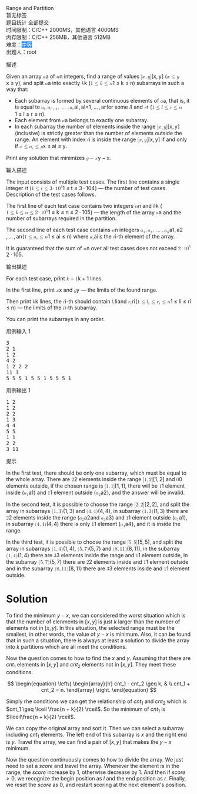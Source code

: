 <div
  data-v-126cf686=""
  padding="10"
  shadow=""
  id="js-left-ContestProblemDetails"
  class="js-left"
  style="height: auto"
>
  <div data-v-126cf686="" slot="header" class="panel-title">
    <span data-v-126cf686="">Range and Partition</span><br data-v-126cf686="" />
    <div data-v-126cf686="" class="problem-tag">
      <span data-v-126cf686="" class="el-tag el-tag--small el-tag--plain"
        >暂无标签</span
      >
    </div>
    <div data-v-126cf686="" class="problem-menu">
      <!----><span data-v-126cf686=""
        ><a data-v-126cf686="" class="el-link el-link--primary"
          ><!----><span class="el-link--inner"
            ><i
              data-v-126cf686=""
              aria-hidden="true"
              class="fa fa-pie-chart"
            ></i>
            题目统计</span
          ><!----></a
        ></span
      ><span data-v-126cf686=""
        ><a data-v-126cf686="" class="el-link el-link--primary"
          ><!----><span class="el-link--inner"
            ><i data-v-126cf686="" aria-hidden="true" class="fa fa-bars"></i>
            全部提交</span
          ><!----></a
        ></span
      >
    </div>
    <div data-v-126cf686="" class="question-intr">
      <span data-v-126cf686="">时间限制：C/C++ 2000MS，其他语言 4000MS</span
      ><br data-v-126cf686="" /><span data-v-126cf686=""
        >内存限制：C/C++ 256MB，其他语言 512MB</span
      ><br data-v-126cf686="" /><span data-v-126cf686=""
        >难度：<span
          data-v-126cf686=""
          class="el-tag el-tag--small"
          style="
            color: rgb(255, 255, 255) !important;
            background-color: rgb(45, 140, 240) !important;
          "
          >中等</span
        ></span
      ><br data-v-126cf686="" /><!----><span data-v-126cf686=""
        >出题人：<a
          data-v-126cf686=""
          class="author-name el-link el-link--info is-underline"
          ><!----><span class="el-link--inner">root</span
          ><!----></a
        ></span
      ><br data-v-126cf686="" />
    </div>
  </div>
  <div data-v-126cf686="" id="problem-content">
    <p data-v-126cf686="" class="title">描述</p>
    <div data-v-126cf686="" class="markdown-body md-content">
      <p>
        Given an array
        <span
          ><span class="katex"
            ><span class="katex-mathml"
              ><math xmlns="http://www.w3.org/1998/Math/MathML"
                ><semantics
                  ><mrow><mi>a</mi></mrow
                  ><annotation encoding="application/x-tex"
                    >a</annotation
                  ></semantics
                ></math
              ></span
            ><span class="katex-html" aria-hidden="true"
              ><span class="base"
                ><span
                  class="strut"
                  style="height: 0.43056em; vertical-align: 0em"
                ></span
                ><span class="mord mathnormal">a</span></span
              ></span
            ></span
          ></span
        >
        of
        <span
          ><span class="katex"
            ><span class="katex-mathml"
              ><math xmlns="http://www.w3.org/1998/Math/MathML"
                ><semantics
                  ><mrow><mi>n</mi></mrow
                  ><annotation encoding="application/x-tex"
                    >n</annotation
                  ></semantics
                ></math
              ></span
            ><span class="katex-html" aria-hidden="true"
              ><span class="base"
                ><span
                  class="strut"
                  style="height: 0.43056em; vertical-align: 0em"
                ></span
                ><span class="mord mathnormal">n</span></span
              ></span
            ></span
          ></span
        >
        integers, find a range of values
        <span
          ><span class="katex"
            ><span class="katex-mathml"
              ><math xmlns="http://www.w3.org/1998/Math/MathML"
                ><semantics
                  ><mrow
                    ><mo stretchy="false">[</mo><mi>x</mi
                    ><mo separator="true">,</mo><mi>y</mi
                    ><mo stretchy="false">]</mo></mrow
                  ><annotation encoding="application/x-tex"
                    >[x, y]</annotation
                  ></semantics
                ></math
              ></span
            ><span class="katex-html" aria-hidden="true"
              ><span class="base"
                ><span
                  class="strut"
                  style="height: 1em; vertical-align: -0.25em"
                ></span
                ><span class="mopen">[</span
                ><span class="mord mathnormal">x</span
                ><span class="mpunct">,</span
                ><span class="mspace" style="margin-right: 0.166667em"></span
                ><span class="mord mathnormal" style="margin-right: 0.03588em"
                  >y</span
                ><span class="mclose">]</span></span
              ></span
            ></span
          ></span
        >
        (<span
          ><span class="katex"
            ><span class="katex-mathml"
              ><math xmlns="http://www.w3.org/1998/Math/MathML"
                ><semantics
                  ><mrow><mi>x</mi><mo>≤</mo><mi>y</mi></mrow
                  ><annotation encoding="application/x-tex"
                    >x \le y</annotation
                  ></semantics
                ></math
              ></span
            ><span class="katex-html" aria-hidden="true"
              ><span class="base"
                ><span
                  class="strut"
                  style="height: 0.77194em; vertical-align: -0.13597em"
                ></span
                ><span class="mord mathnormal">x</span
                ><span class="mspace" style="margin-right: 0.277778em"></span
                ><span class="mrel">≤</span
                ><span
                  class="mspace"
                  style="margin-right: 0.277778em"
                ></span></span
              ><span class="base"
                ><span
                  class="strut"
                  style="height: 0.625em; vertical-align: -0.19444em"
                ></span
                ><span class="mord mathnormal" style="margin-right: 0.03588em"
                  >y</span
                ></span
              ></span
            ></span
          ></span
        >), and split
        <span
          ><span class="katex"
            ><span class="katex-mathml"
              ><math xmlns="http://www.w3.org/1998/Math/MathML"
                ><semantics
                  ><mrow><mi>a</mi></mrow
                  ><annotation encoding="application/x-tex"
                    >a</annotation
                  ></semantics
                ></math
              ></span
            ><span class="katex-html" aria-hidden="true"
              ><span class="base"
                ><span
                  class="strut"
                  style="height: 0.43056em; vertical-align: 0em"
                ></span
                ><span class="mord mathnormal">a</span></span
              ></span
            ></span
          ></span
        >
        into <span class="tex-font-style-bf">exactly</span>
        <span
          ><span class="katex"
            ><span class="katex-mathml"
              ><math xmlns="http://www.w3.org/1998/Math/MathML"
                ><semantics
                  ><mrow><mi>k</mi></mrow
                  ><annotation encoding="application/x-tex"
                    >k</annotation
                  ></semantics
                ></math
              ></span
            ><span class="katex-html" aria-hidden="true"
              ><span class="base"
                ><span
                  class="strut"
                  style="height: 0.69444em; vertical-align: 0em"
                ></span
                ><span class="mord mathnormal" style="margin-right: 0.03148em"
                  >k</span
                ></span
              ></span
            ></span
          ></span
        >
        (<span
          ><span class="katex"
            ><span class="katex-mathml"
              ><math xmlns="http://www.w3.org/1998/Math/MathML"
                ><semantics
                  ><mrow
                    ><mn>1</mn><mo>≤</mo><mi>k</mi><mo>≤</mo><mi>n</mi></mrow
                  ><annotation encoding="application/x-tex"
                    >1 \le k \le n</annotation
                  ></semantics
                ></math
              ></span
            ><span class="katex-html" aria-hidden="true"
              ><span class="base"
                ><span
                  class="strut"
                  style="height: 0.78041em; vertical-align: -0.13597em"
                ></span
                ><span class="mord">1</span
                ><span class="mspace" style="margin-right: 0.277778em"></span
                ><span class="mrel">≤</span
                ><span
                  class="mspace"
                  style="margin-right: 0.277778em"
                ></span></span
              ><span class="base"
                ><span
                  class="strut"
                  style="height: 0.83041em; vertical-align: -0.13597em"
                ></span
                ><span class="mord mathnormal" style="margin-right: 0.03148em"
                  >k</span
                ><span class="mspace" style="margin-right: 0.277778em"></span
                ><span class="mrel">≤</span
                ><span
                  class="mspace"
                  style="margin-right: 0.277778em"
                ></span></span
              ><span class="base"
                ><span
                  class="strut"
                  style="height: 0.43056em; vertical-align: 0em"
                ></span
                ><span class="mord mathnormal">n</span></span
              ></span
            ></span
          ></span
        >) subarrays in such a way that:
      </p>
      <ul>
        <li>
          Each subarray is formed by several continuous elements of
          <span
            ><span class="katex"
              ><span class="katex-mathml"
                ><math xmlns="http://www.w3.org/1998/Math/MathML"
                  ><semantics
                    ><mrow><mi>a</mi></mrow
                    ><annotation encoding="application/x-tex"
                      >a</annotation
                    ></semantics
                  ></math
                ></span
              ><span class="katex-html" aria-hidden="true"
                ><span class="base"
                  ><span
                    class="strut"
                    style="height: 0.43056em; vertical-align: 0em"
                  ></span
                  ><span class="mord mathnormal">a</span></span
                ></span
              ></span
            ></span
          >, that is, it is equal to
          <span
            ><span class="katex"
              ><span class="katex-mathml"
                ><math xmlns="http://www.w3.org/1998/Math/MathML"
                  ><semantics
                    ><mrow
                      ><msub><mi>a</mi><mi>l</mi></msub
                      ><mo separator="true">,</mo
                      ><msub
                        ><mi>a</mi
                        ><mrow><mi>l</mi><mo>+</mo><mn>1</mn></mrow></msub
                      ><mo separator="true">,</mo><mo>…</mo
                      ><mo separator="true">,</mo
                      ><msub><mi>a</mi><mi>r</mi></msub></mrow
                    ><annotation encoding="application/x-tex"
                      >a_l, a_{l+1}, \ldots, a_r</annotation
                    ></semantics
                  ></math
                ></span
              ><span class="katex-html" aria-hidden="true"
                ><span class="base"
                  ><span
                    class="strut"
                    style="height: 0.638891em; vertical-align: -0.208331em"
                  ></span
                  ><span class="mord"
                    ><span class="mord mathnormal">a</span
                    ><span class="msupsub"
                      ><span class="vlist-t vlist-t2"
                        ><span class="vlist-r"
                          ><span class="vlist" style="height: 0.336108em"
                            ><span
                              class=""
                              style="
                                top: -2.55em;
                                margin-left: 0em;
                                margin-right: 0.05em;
                              "
                              ><span class="pstrut" style="height: 2.7em"></span
                              ><span class="sizing reset-size6 size3 mtight"
                                ><span
                                  class="mord mathnormal mtight"
                                  style="margin-right: 0.01968em"
                                  >l</span
                                ></span
                              ></span
                            ></span
                          ><span class="vlist-s">​</span></span
                        ><span class="vlist-r"
                          ><span class="vlist" style="height: 0.15em"
                            ><span
                              class=""
                            ></span></span></span></span></span></span
                  ><span class="mpunct">,</span
                  ><span class="mspace" style="margin-right: 0.166667em"></span
                  ><span class="mord"
                    ><span class="mord mathnormal">a</span
                    ><span class="msupsub"
                      ><span class="vlist-t vlist-t2"
                        ><span class="vlist-r"
                          ><span class="vlist" style="height: 0.336108em"
                            ><span
                              class=""
                              style="
                                top: -2.55em;
                                margin-left: 0em;
                                margin-right: 0.05em;
                              "
                              ><span class="pstrut" style="height: 2.7em"></span
                              ><span class="sizing reset-size6 size3 mtight"
                                ><span class="mord mtight"
                                  ><span
                                    class="mord mathnormal mtight"
                                    style="margin-right: 0.01968em"
                                    >l</span
                                  ><span class="mbin mtight">+</span
                                  ><span class="mord mtight">1</span></span
                                ></span
                              ></span
                            ></span
                          ><span class="vlist-s">​</span></span
                        ><span class="vlist-r"
                          ><span class="vlist" style="height: 0.208331em"
                            ><span
                              class=""
                            ></span></span></span></span></span></span
                  ><span class="mpunct">,</span
                  ><span class="mspace" style="margin-right: 0.166667em"></span
                  ><span class="minner">…</span
                  ><span class="mspace" style="margin-right: 0.166667em"></span
                  ><span class="mpunct">,</span
                  ><span class="mspace" style="margin-right: 0.166667em"></span
                  ><span class="mord"
                    ><span class="mord mathnormal">a</span
                    ><span class="msupsub"
                      ><span class="vlist-t vlist-t2"
                        ><span class="vlist-r"
                          ><span class="vlist" style="height: 0.151392em"
                            ><span
                              class=""
                              style="
                                top: -2.55em;
                                margin-left: 0em;
                                margin-right: 0.05em;
                              "
                              ><span class="pstrut" style="height: 2.7em"></span
                              ><span class="sizing reset-size6 size3 mtight"
                                ><span
                                  class="mord mathnormal mtight"
                                  style="margin-right: 0.02778em"
                                  >r</span
                                ></span
                              ></span
                            ></span
                          ><span class="vlist-s">​</span></span
                        ><span class="vlist-r"
                          ><span class="vlist" style="height: 0.15em"
                            ><span
                              class=""
                            ></span></span></span></span></span></span></span></span></span
          ></span>
          for some
          <span
            ><span class="katex"
              ><span class="katex-mathml"
                ><math xmlns="http://www.w3.org/1998/Math/MathML"
                  ><semantics
                    ><mrow><mi>l</mi></mrow
                    ><annotation encoding="application/x-tex"
                      >l</annotation
                    ></semantics
                  ></math
                ></span
              ><span class="katex-html" aria-hidden="true"
                ><span class="base"
                  ><span
                    class="strut"
                    style="height: 0.69444em; vertical-align: 0em"
                  ></span
                  ><span class="mord mathnormal" style="margin-right: 0.01968em"
                    >l</span
                  ></span
                ></span
              ></span
            ></span
          >
          and
          <span
            ><span class="katex"
              ><span class="katex-mathml"
                ><math xmlns="http://www.w3.org/1998/Math/MathML"
                  ><semantics
                    ><mrow><mi>r</mi></mrow
                    ><annotation encoding="application/x-tex"
                      >r</annotation
                    ></semantics
                  ></math
                ></span
              ><span class="katex-html" aria-hidden="true"
                ><span class="base"
                  ><span
                    class="strut"
                    style="height: 0.43056em; vertical-align: 0em"
                  ></span
                  ><span class="mord mathnormal" style="margin-right: 0.02778em"
                    >r</span
                  ></span
                ></span
              ></span
            ></span
          >
          (<span
            ><span class="katex"
              ><span class="katex-mathml"
                ><math xmlns="http://www.w3.org/1998/Math/MathML"
                  ><semantics
                    ><mrow
                      ><mn>1</mn><mo>≤</mo><mi>l</mi><mo>≤</mo><mi>r</mi
                      ><mo>≤</mo><mi>n</mi></mrow
                    ><annotation encoding="application/x-tex"
                      >1 \leq l \leq r \leq n</annotation
                    ></semantics
                  ></math
                ></span
              ><span class="katex-html" aria-hidden="true"
                ><span class="base"
                  ><span
                    class="strut"
                    style="height: 0.78041em; vertical-align: -0.13597em"
                  ></span
                  ><span class="mord">1</span
                  ><span class="mspace" style="margin-right: 0.277778em"></span
                  ><span class="mrel">≤</span
                  ><span
                    class="mspace"
                    style="margin-right: 0.277778em"
                  ></span></span
                ><span class="base"
                  ><span
                    class="strut"
                    style="height: 0.83041em; vertical-align: -0.13597em"
                  ></span
                  ><span class="mord mathnormal" style="margin-right: 0.01968em"
                    >l</span
                  ><span class="mspace" style="margin-right: 0.277778em"></span
                  ><span class="mrel">≤</span
                  ><span
                    class="mspace"
                    style="margin-right: 0.277778em"
                  ></span></span
                ><span class="base"
                  ><span
                    class="strut"
                    style="height: 0.77194em; vertical-align: -0.13597em"
                  ></span
                  ><span class="mord mathnormal" style="margin-right: 0.02778em"
                    >r</span
                  ><span class="mspace" style="margin-right: 0.277778em"></span
                  ><span class="mrel">≤</span
                  ><span
                    class="mspace"
                    style="margin-right: 0.277778em"
                  ></span></span
                ><span class="base"
                  ><span
                    class="strut"
                    style="height: 0.43056em; vertical-align: 0em"
                  ></span
                  ><span class="mord mathnormal">n</span></span
                ></span
              ></span
            ></span
          >).
        </li>
        <li>
          Each element from
          <span
            ><span class="katex"
              ><span class="katex-mathml"
                ><math xmlns="http://www.w3.org/1998/Math/MathML"
                  ><semantics
                    ><mrow><mi>a</mi></mrow
                    ><annotation encoding="application/x-tex"
                      >a</annotation
                    ></semantics
                  ></math
                ></span
              ><span class="katex-html" aria-hidden="true"
                ><span class="base"
                  ><span
                    class="strut"
                    style="height: 0.43056em; vertical-align: 0em"
                  ></span
                  ><span class="mord mathnormal">a</span></span
                ></span
              ></span
            ></span
          >
          belongs to exactly one subarray.
        </li>
        <li>
          In each subarray the number of elements inside the range
          <span
            ><span class="katex"
              ><span class="katex-mathml"
                ><math xmlns="http://www.w3.org/1998/Math/MathML"
                  ><semantics
                    ><mrow
                      ><mo stretchy="false">[</mo><mi>x</mi
                      ><mo separator="true">,</mo><mi>y</mi
                      ><mo stretchy="false">]</mo></mrow
                    ><annotation encoding="application/x-tex"
                      >[x, y]</annotation
                    ></semantics
                  ></math
                ></span
              ><span class="katex-html" aria-hidden="true"
                ><span class="base"
                  ><span
                    class="strut"
                    style="height: 1em; vertical-align: -0.25em"
                  ></span
                  ><span class="mopen">[</span
                  ><span class="mord mathnormal">x</span
                  ><span class="mpunct">,</span
                  ><span class="mspace" style="margin-right: 0.166667em"></span
                  ><span class="mord mathnormal" style="margin-right: 0.03588em"
                    >y</span
                  ><span class="mclose">]</span></span
                ></span
              ></span
            ></span
          >
          (inclusive) is
          <span class="tex-font-style-bf">strictly greater</span> than the
          number of elements outside the range. An element with index
          <span
            ><span class="katex"
              ><span class="katex-mathml"
                ><math xmlns="http://www.w3.org/1998/Math/MathML"
                  ><semantics
                    ><mrow><mi>i</mi></mrow
                    ><annotation encoding="application/x-tex"
                      >i</annotation
                    ></semantics
                  ></math
                ></span
              ><span class="katex-html" aria-hidden="true"
                ><span class="base"
                  ><span
                    class="strut"
                    style="height: 0.65952em; vertical-align: 0em"
                  ></span
                  ><span class="mord mathnormal">i</span></span
                ></span
              ></span
            ></span
          >
          is inside the range
          <span
            ><span class="katex"
              ><span class="katex-mathml"
                ><math xmlns="http://www.w3.org/1998/Math/MathML"
                  ><semantics
                    ><mrow
                      ><mo stretchy="false">[</mo><mi>x</mi
                      ><mo separator="true">,</mo><mi>y</mi
                      ><mo stretchy="false">]</mo></mrow
                    ><annotation encoding="application/x-tex"
                      >[x, y]</annotation
                    ></semantics
                  ></math
                ></span
              ><span class="katex-html" aria-hidden="true"
                ><span class="base"
                  ><span
                    class="strut"
                    style="height: 1em; vertical-align: -0.25em"
                  ></span
                  ><span class="mopen">[</span
                  ><span class="mord mathnormal">x</span
                  ><span class="mpunct">,</span
                  ><span class="mspace" style="margin-right: 0.166667em"></span
                  ><span class="mord mathnormal" style="margin-right: 0.03588em"
                    >y</span
                  ><span class="mclose">]</span></span
                ></span
              ></span
            ></span
          >
          if and only if
          <span
            ><span class="katex"
              ><span class="katex-mathml"
                ><math xmlns="http://www.w3.org/1998/Math/MathML"
                  ><semantics
                    ><mrow
                      ><mi>x</mi><mo>≤</mo><msub><mi>a</mi><mi>i</mi></msub
                      ><mo>≤</mo><mi>y</mi></mrow
                    ><annotation encoding="application/x-tex"
                      >x \le a_i \le y</annotation
                    ></semantics
                  ></math
                ></span
              ><span class="katex-html" aria-hidden="true"
                ><span class="base"
                  ><span
                    class="strut"
                    style="height: 0.77194em; vertical-align: -0.13597em"
                  ></span
                  ><span class="mord mathnormal">x</span
                  ><span class="mspace" style="margin-right: 0.277778em"></span
                  ><span class="mrel">≤</span
                  ><span
                    class="mspace"
                    style="margin-right: 0.277778em"
                  ></span></span
                ><span class="base"
                  ><span
                    class="strut"
                    style="height: 0.78597em; vertical-align: -0.15em"
                  ></span
                  ><span class="mord"
                    ><span class="mord mathnormal">a</span
                    ><span class="msupsub"
                      ><span class="vlist-t vlist-t2"
                        ><span class="vlist-r"
                          ><span class="vlist" style="height: 0.311664em"
                            ><span
                              class=""
                              style="
                                top: -2.55em;
                                margin-left: 0em;
                                margin-right: 0.05em;
                              "
                              ><span class="pstrut" style="height: 2.7em"></span
                              ><span class="sizing reset-size6 size3 mtight"
                                ><span class="mord mathnormal mtight"
                                  >i</span
                                ></span
                              ></span
                            ></span
                          ><span class="vlist-s">​</span></span
                        ><span class="vlist-r"
                          ><span class="vlist" style="height: 0.15em"
                            ><span
                              class=""
                            ></span></span></span></span></span></span
                  ><span class="mspace" style="margin-right: 0.277778em"></span
                  ><span class="mrel">≤</span
                  ><span
                    class="mspace"
                    style="margin-right: 0.277778em"
                  ></span></span
                ><span class="base"
                  ><span
                    class="strut"
                    style="height: 0.625em; vertical-align: -0.19444em"
                  ></span
                  ><span class="mord mathnormal" style="margin-right: 0.03588em"
                    >y</span
                  ></span
                ></span
              ></span
            ></span
          >.
        </li>
      </ul>
      <p>
        Print any solution that minimizes
        <span
          ><span class="katex"
            ><span class="katex-mathml"
              ><math xmlns="http://www.w3.org/1998/Math/MathML"
                ><semantics
                  ><mrow><mi>y</mi><mo>−</mo><mi>x</mi></mrow
                  ><annotation encoding="application/x-tex"
                    >y - x</annotation
                  ></semantics
                ></math
              ></span
            ><span class="katex-html" aria-hidden="true"
              ><span class="base"
                ><span
                  class="strut"
                  style="height: 0.77777em; vertical-align: -0.19444em"
                ></span
                ><span class="mord mathnormal" style="margin-right: 0.03588em"
                  >y</span
                ><span class="mspace" style="margin-right: 0.222222em"></span
                ><span class="mbin">−</span
                ><span
                  class="mspace"
                  style="margin-right: 0.222222em"
                ></span></span
              ><span class="base"
                ><span
                  class="strut"
                  style="height: 0.43056em; vertical-align: 0em"
                ></span
                ><span class="mord mathnormal">x</span></span
              ></span
            ></span
          ></span
        >.
      </p>
    </div>
    <p data-v-126cf686="" class="title">输入描述</p>
    <div data-v-126cf686="" class="markdown-body md-content">
      <p>
        The input consists of multiple test cases. The first line contains a
        single integer
        <span
          ><span class="katex"
            ><span class="katex-mathml"
              ><math xmlns="http://www.w3.org/1998/Math/MathML"
                ><semantics
                  ><mrow><mi>t</mi></mrow
                  ><annotation encoding="application/x-tex"
                    >t</annotation
                  ></semantics
                ></math
              ></span
            ><span class="katex-html" aria-hidden="true"
              ><span class="base"
                ><span
                  class="strut"
                  style="height: 0.61508em; vertical-align: 0em"
                ></span
                ><span class="mord mathnormal">t</span></span
              ></span
            ></span
          ></span
        >
        (<span
          ><span class="katex"
            ><span class="katex-mathml"
              ><math xmlns="http://www.w3.org/1998/Math/MathML"
                ><semantics
                  ><mrow
                    ><mn>1</mn><mo>≤</mo><mi>t</mi><mo>≤</mo><mn>3</mn><mo>⋅</mo
                    ><mn>1</mn><msup><mn>0</mn><mn>4</mn></msup></mrow
                  ><annotation encoding="application/x-tex"
                    >1 \leq t \leq 3 \cdot 10^4</annotation
                  ></semantics
                ></math
              ></span
            ><span class="katex-html" aria-hidden="true"
              ><span class="base"
                ><span
                  class="strut"
                  style="height: 0.78041em; vertical-align: -0.13597em"
                ></span
                ><span class="mord">1</span
                ><span class="mspace" style="margin-right: 0.277778em"></span
                ><span class="mrel">≤</span
                ><span
                  class="mspace"
                  style="margin-right: 0.277778em"
                ></span></span
              ><span class="base"
                ><span
                  class="strut"
                  style="height: 0.77194em; vertical-align: -0.13597em"
                ></span
                ><span class="mord mathnormal">t</span
                ><span class="mspace" style="margin-right: 0.277778em"></span
                ><span class="mrel">≤</span
                ><span
                  class="mspace"
                  style="margin-right: 0.277778em"
                ></span></span
              ><span class="base"
                ><span
                  class="strut"
                  style="height: 0.64444em; vertical-align: 0em"
                ></span
                ><span class="mord">3</span
                ><span class="mspace" style="margin-right: 0.222222em"></span
                ><span class="mbin">⋅</span
                ><span
                  class="mspace"
                  style="margin-right: 0.222222em"
                ></span></span
              ><span class="base"
                ><span
                  class="strut"
                  style="height: 0.814108em; vertical-align: 0em"
                ></span
                ><span class="mord">1</span
                ><span class="mord"
                  ><span class="mord">0</span
                  ><span class="msupsub"
                    ><span class="vlist-t"
                      ><span class="vlist-r"
                        ><span class="vlist" style="height: 0.814108em"
                          ><span
                            class=""
                            style="top: -3.063em; margin-right: 0.05em"
                            ><span class="pstrut" style="height: 2.7em"></span
                            ><span class="sizing reset-size6 size3 mtight"
                              ><span class="mord mtight">4</span></span
                            ></span
                          ></span
                        ></span
                      ></span
                    ></span
                  ></span
                ></span
              ></span
            ></span
          ></span
        >) — the number of test cases. Description of the test cases follows.
      </p>
      <p>
        The first line of each test case contains two integers
        <span
          ><span class="katex"
            ><span class="katex-mathml"
              ><math xmlns="http://www.w3.org/1998/Math/MathML"
                ><semantics
                  ><mrow><mi>n</mi></mrow
                  ><annotation encoding="application/x-tex"
                    >n</annotation
                  ></semantics
                ></math
              ></span
            ><span class="katex-html" aria-hidden="true"
              ><span class="base"
                ><span
                  class="strut"
                  style="height: 0.43056em; vertical-align: 0em"
                ></span
                ><span class="mord mathnormal">n</span></span
              ></span
            ></span
          ></span
        >
        and
        <span
          ><span class="katex"
            ><span class="katex-mathml"
              ><math xmlns="http://www.w3.org/1998/Math/MathML"
                ><semantics
                  ><mrow><mi>k</mi></mrow
                  ><annotation encoding="application/x-tex"
                    >k</annotation
                  ></semantics
                ></math
              ></span
            ><span class="katex-html" aria-hidden="true"
              ><span class="base"
                ><span
                  class="strut"
                  style="height: 0.69444em; vertical-align: 0em"
                ></span
                ><span class="mord mathnormal" style="margin-right: 0.03148em"
                  >k</span
                ></span
              ></span
            ></span
          ></span
        >
        (<span
          ><span class="katex"
            ><span class="katex-mathml"
              ><math xmlns="http://www.w3.org/1998/Math/MathML"
                ><semantics
                  ><mrow
                    ><mn>1</mn><mo>≤</mo><mi>k</mi><mo>≤</mo><mi>n</mi><mo>≤</mo
                    ><mn>2</mn><mo>⋅</mo><mn>1</mn
                    ><msup><mn>0</mn><mn>5</mn></msup></mrow
                  ><annotation encoding="application/x-tex"
                    >1 \le k \le n \le 2 \cdot 10^5</annotation
                  ></semantics
                ></math
              ></span
            ><span class="katex-html" aria-hidden="true"
              ><span class="base"
                ><span
                  class="strut"
                  style="height: 0.78041em; vertical-align: -0.13597em"
                ></span
                ><span class="mord">1</span
                ><span class="mspace" style="margin-right: 0.277778em"></span
                ><span class="mrel">≤</span
                ><span
                  class="mspace"
                  style="margin-right: 0.277778em"
                ></span></span
              ><span class="base"
                ><span
                  class="strut"
                  style="height: 0.83041em; vertical-align: -0.13597em"
                ></span
                ><span class="mord mathnormal" style="margin-right: 0.03148em"
                  >k</span
                ><span class="mspace" style="margin-right: 0.277778em"></span
                ><span class="mrel">≤</span
                ><span
                  class="mspace"
                  style="margin-right: 0.277778em"
                ></span></span
              ><span class="base"
                ><span
                  class="strut"
                  style="height: 0.77194em; vertical-align: -0.13597em"
                ></span
                ><span class="mord mathnormal">n</span
                ><span class="mspace" style="margin-right: 0.277778em"></span
                ><span class="mrel">≤</span
                ><span
                  class="mspace"
                  style="margin-right: 0.277778em"
                ></span></span
              ><span class="base"
                ><span
                  class="strut"
                  style="height: 0.64444em; vertical-align: 0em"
                ></span
                ><span class="mord">2</span
                ><span class="mspace" style="margin-right: 0.222222em"></span
                ><span class="mbin">⋅</span
                ><span
                  class="mspace"
                  style="margin-right: 0.222222em"
                ></span></span
              ><span class="base"
                ><span
                  class="strut"
                  style="height: 0.814108em; vertical-align: 0em"
                ></span
                ><span class="mord">1</span
                ><span class="mord"
                  ><span class="mord">0</span
                  ><span class="msupsub"
                    ><span class="vlist-t"
                      ><span class="vlist-r"
                        ><span class="vlist" style="height: 0.814108em"
                          ><span
                            class=""
                            style="top: -3.063em; margin-right: 0.05em"
                            ><span class="pstrut" style="height: 2.7em"></span
                            ><span class="sizing reset-size6 size3 mtight"
                              ><span class="mord mtight">5</span></span
                            ></span
                          ></span
                        ></span
                      ></span
                    ></span
                  ></span
                ></span
              ></span
            ></span
          ></span
        >) — the length of the array
        <span
          ><span class="katex"
            ><span class="katex-mathml"
              ><math xmlns="http://www.w3.org/1998/Math/MathML"
                ><semantics
                  ><mrow><mi>a</mi></mrow
                  ><annotation encoding="application/x-tex"
                    >a</annotation
                  ></semantics
                ></math
              ></span
            ><span class="katex-html" aria-hidden="true"
              ><span class="base"
                ><span
                  class="strut"
                  style="height: 0.43056em; vertical-align: 0em"
                ></span
                ><span class="mord mathnormal">a</span></span
              ></span
            ></span
          ></span
        >
        and the number of subarrays required in the partition.
      </p>
      <p>
        The second line of each test case contains
        <span
          ><span class="katex"
            ><span class="katex-mathml"
              ><math xmlns="http://www.w3.org/1998/Math/MathML"
                ><semantics
                  ><mrow><mi>n</mi></mrow
                  ><annotation encoding="application/x-tex"
                    >n</annotation
                  ></semantics
                ></math
              ></span
            ><span class="katex-html" aria-hidden="true"
              ><span class="base"
                ><span
                  class="strut"
                  style="height: 0.43056em; vertical-align: 0em"
                ></span
                ><span class="mord mathnormal">n</span></span
              ></span
            ></span
          ></span
        >
        integers
        <span
          ><span class="katex"
            ><span class="katex-mathml"
              ><math xmlns="http://www.w3.org/1998/Math/MathML"
                ><semantics
                  ><mrow
                    ><msub><mi>a</mi><mn>1</mn></msub
                    ><mo separator="true">,</mo><msub><mi>a</mi><mn>2</mn></msub
                    ><mo separator="true">,</mo><mo>…</mo
                    ><mo separator="true">,</mo
                    ><msub><mi>a</mi><mi>n</mi></msub></mrow
                  ><annotation encoding="application/x-tex"
                    >a_1, a_2, \ldots, a_n</annotation
                  ></semantics
                ></math
              ></span
            ><span class="katex-html" aria-hidden="true"
              ><span class="base"
                ><span
                  class="strut"
                  style="height: 0.625em; vertical-align: -0.19444em"
                ></span
                ><span class="mord"
                  ><span class="mord mathnormal">a</span
                  ><span class="msupsub"
                    ><span class="vlist-t vlist-t2"
                      ><span class="vlist-r"
                        ><span class="vlist" style="height: 0.301108em"
                          ><span
                            class=""
                            style="
                              top: -2.55em;
                              margin-left: 0em;
                              margin-right: 0.05em;
                            "
                            ><span class="pstrut" style="height: 2.7em"></span
                            ><span class="sizing reset-size6 size3 mtight"
                              ><span class="mord mtight">1</span></span
                            ></span
                          ></span
                        ><span class="vlist-s">​</span></span
                      ><span class="vlist-r"
                        ><span class="vlist" style="height: 0.15em"
                          ><span
                            class=""
                          ></span></span></span></span></span></span
                ><span class="mpunct">,</span
                ><span class="mspace" style="margin-right: 0.166667em"></span
                ><span class="mord"
                  ><span class="mord mathnormal">a</span
                  ><span class="msupsub"
                    ><span class="vlist-t vlist-t2"
                      ><span class="vlist-r"
                        ><span class="vlist" style="height: 0.301108em"
                          ><span
                            class=""
                            style="
                              top: -2.55em;
                              margin-left: 0em;
                              margin-right: 0.05em;
                            "
                            ><span class="pstrut" style="height: 2.7em"></span
                            ><span class="sizing reset-size6 size3 mtight"
                              ><span class="mord mtight">2</span></span
                            ></span
                          ></span
                        ><span class="vlist-s">​</span></span
                      ><span class="vlist-r"
                        ><span class="vlist" style="height: 0.15em"
                          ><span
                            class=""
                          ></span></span></span></span></span></span
                ><span class="mpunct">,</span
                ><span class="mspace" style="margin-right: 0.166667em"></span
                ><span class="minner">…</span
                ><span class="mspace" style="margin-right: 0.166667em"></span
                ><span class="mpunct">,</span
                ><span class="mspace" style="margin-right: 0.166667em"></span
                ><span class="mord"
                  ><span class="mord mathnormal">a</span
                  ><span class="msupsub"
                    ><span class="vlist-t vlist-t2"
                      ><span class="vlist-r"
                        ><span class="vlist" style="height: 0.151392em"
                          ><span
                            class=""
                            style="
                              top: -2.55em;
                              margin-left: 0em;
                              margin-right: 0.05em;
                            "
                            ><span class="pstrut" style="height: 2.7em"></span
                            ><span class="sizing reset-size6 size3 mtight"
                              ><span class="mord mathnormal mtight"
                                >n</span
                              ></span
                            ></span
                          ></span
                        ><span class="vlist-s">​</span></span
                      ><span class="vlist-r"
                        ><span class="vlist" style="height: 0.15em"
                          ><span
                            class=""
                          ></span></span></span></span></span></span></span></span></span
        ></span>
        (<span
          ><span class="katex"
            ><span class="katex-mathml"
              ><math xmlns="http://www.w3.org/1998/Math/MathML"
                ><semantics
                  ><mrow
                    ><mn>1</mn><mo>≤</mo><msub><mi>a</mi><mi>i</mi></msub
                    ><mo>≤</mo><mi>n</mi></mrow
                  ><annotation encoding="application/x-tex"
                    >1 \le a_i \le n</annotation
                  ></semantics
                ></math
              ></span
            ><span class="katex-html" aria-hidden="true"
              ><span class="base"
                ><span
                  class="strut"
                  style="height: 0.78041em; vertical-align: -0.13597em"
                ></span
                ><span class="mord">1</span
                ><span class="mspace" style="margin-right: 0.277778em"></span
                ><span class="mrel">≤</span
                ><span
                  class="mspace"
                  style="margin-right: 0.277778em"
                ></span></span
              ><span class="base"
                ><span
                  class="strut"
                  style="height: 0.78597em; vertical-align: -0.15em"
                ></span
                ><span class="mord"
                  ><span class="mord mathnormal">a</span
                  ><span class="msupsub"
                    ><span class="vlist-t vlist-t2"
                      ><span class="vlist-r"
                        ><span class="vlist" style="height: 0.311664em"
                          ><span
                            class=""
                            style="
                              top: -2.55em;
                              margin-left: 0em;
                              margin-right: 0.05em;
                            "
                            ><span class="pstrut" style="height: 2.7em"></span
                            ><span class="sizing reset-size6 size3 mtight"
                              ><span class="mord mathnormal mtight"
                                >i</span
                              ></span
                            ></span
                          ></span
                        ><span class="vlist-s">​</span></span
                      ><span class="vlist-r"
                        ><span class="vlist" style="height: 0.15em"
                          ><span
                            class=""
                          ></span></span></span></span></span></span
                ><span class="mspace" style="margin-right: 0.277778em"></span
                ><span class="mrel">≤</span
                ><span
                  class="mspace"
                  style="margin-right: 0.277778em"
                ></span></span
              ><span class="base"
                ><span
                  class="strut"
                  style="height: 0.43056em; vertical-align: 0em"
                ></span
                ><span class="mord mathnormal">n</span></span
              ></span
            ></span
          ></span
        >) where
        <span
          ><span class="katex"
            ><span class="katex-mathml"
              ><math xmlns="http://www.w3.org/1998/Math/MathML"
                ><semantics
                  ><mrow
                    ><msub><mi>a</mi><mi>i</mi></msub></mrow
                  ><annotation encoding="application/x-tex"
                    >a_i</annotation
                  ></semantics
                ></math
              ></span
            ><span class="katex-html" aria-hidden="true"
              ><span class="base"
                ><span
                  class="strut"
                  style="height: 0.58056em; vertical-align: -0.15em"
                ></span
                ><span class="mord"
                  ><span class="mord mathnormal">a</span
                  ><span class="msupsub"
                    ><span class="vlist-t vlist-t2"
                      ><span class="vlist-r"
                        ><span class="vlist" style="height: 0.311664em"
                          ><span
                            class=""
                            style="
                              top: -2.55em;
                              margin-left: 0em;
                              margin-right: 0.05em;
                            "
                            ><span class="pstrut" style="height: 2.7em"></span
                            ><span class="sizing reset-size6 size3 mtight"
                              ><span class="mord mathnormal mtight"
                                >i</span
                              ></span
                            ></span
                          ></span
                        ><span class="vlist-s">​</span></span
                      ><span class="vlist-r"
                        ><span class="vlist" style="height: 0.15em"
                          ><span
                            class=""
                          ></span></span></span></span></span></span></span></span></span
        ></span>
        is the
        <span
          ><span class="katex"
            ><span class="katex-mathml"
              ><math xmlns="http://www.w3.org/1998/Math/MathML"
                ><semantics
                  ><mrow><mi>i</mi></mrow
                  ><annotation encoding="application/x-tex"
                    >i</annotation
                  ></semantics
                ></math
              ></span
            ><span class="katex-html" aria-hidden="true"
              ><span class="base"
                ><span
                  class="strut"
                  style="height: 0.65952em; vertical-align: 0em"
                ></span
                ><span class="mord mathnormal">i</span></span
              ></span
            ></span
          ></span
        >-th element of the array.
      </p>
      <p>
        It is guaranteed that the sum of
        <span
          ><span class="katex"
            ><span class="katex-mathml"
              ><math xmlns="http://www.w3.org/1998/Math/MathML"
                ><semantics
                  ><mrow><mi>n</mi></mrow
                  ><annotation encoding="application/x-tex"
                    >n</annotation
                  ></semantics
                ></math
              ></span
            ><span class="katex-html" aria-hidden="true"
              ><span class="base"
                ><span
                  class="strut"
                  style="height: 0.43056em; vertical-align: 0em"
                ></span
                ><span class="mord mathnormal">n</span></span
              ></span
            ></span
          ></span
        >
        over all test cases does not exceed
        <span
          ><span class="katex"
            ><span class="katex-mathml"
              ><math xmlns="http://www.w3.org/1998/Math/MathML"
                ><semantics
                  ><mrow
                    ><mn>2</mn><mo>⋅</mo><mn>1</mn
                    ><msup><mn>0</mn><mn>5</mn></msup></mrow
                  ><annotation encoding="application/x-tex"
                    >2\cdot10^5</annotation
                  ></semantics
                ></math
              ></span
            ><span class="katex-html" aria-hidden="true"
              ><span class="base"
                ><span
                  class="strut"
                  style="height: 0.64444em; vertical-align: 0em"
                ></span
                ><span class="mord">2</span
                ><span class="mspace" style="margin-right: 0.222222em"></span
                ><span class="mbin">⋅</span
                ><span
                  class="mspace"
                  style="margin-right: 0.222222em"
                ></span></span
              ><span class="base"
                ><span
                  class="strut"
                  style="height: 0.814108em; vertical-align: 0em"
                ></span
                ><span class="mord">1</span
                ><span class="mord"
                  ><span class="mord">0</span
                  ><span class="msupsub"
                    ><span class="vlist-t"
                      ><span class="vlist-r"
                        ><span class="vlist" style="height: 0.814108em"
                          ><span
                            class=""
                            style="top: -3.063em; margin-right: 0.05em"
                            ><span class="pstrut" style="height: 2.7em"></span
                            ><span class="sizing reset-size6 size3 mtight"
                              ><span class="mord mtight">5</span></span
                            ></span
                          ></span
                        ></span
                      ></span
                    ></span
                  ></span
                ></span
              ></span
            ></span
          ></span
        >.
      </p>
    </div>
    <p data-v-126cf686="" class="title">输出描述</p>
    <div data-v-126cf686="" class="markdown-body md-content">
      <p>
        For each test case, print
        <span
          ><span class="katex"
            ><span class="katex-mathml"
              ><math xmlns="http://www.w3.org/1998/Math/MathML"
                ><semantics
                  ><mrow><mi>k</mi><mo>+</mo><mn>1</mn></mrow
                  ><annotation encoding="application/x-tex"
                    >k+1</annotation
                  ></semantics
                ></math
              ></span
            ><span class="katex-html" aria-hidden="true"
              ><span class="base"
                ><span
                  class="strut"
                  style="height: 0.77777em; vertical-align: -0.08333em"
                ></span
                ><span class="mord mathnormal" style="margin-right: 0.03148em"
                  >k</span
                ><span class="mspace" style="margin-right: 0.222222em"></span
                ><span class="mbin">+</span
                ><span
                  class="mspace"
                  style="margin-right: 0.222222em"
                ></span></span
              ><span class="base"
                ><span
                  class="strut"
                  style="height: 0.64444em; vertical-align: 0em"
                ></span
                ><span class="mord">1</span></span
              ></span
            ></span
          ></span
        >
        lines.
      </p>
      <p>
        In the first line, print
        <span
          ><span class="katex"
            ><span class="katex-mathml"
              ><math xmlns="http://www.w3.org/1998/Math/MathML"
                ><semantics
                  ><mrow><mi>x</mi></mrow
                  ><annotation encoding="application/x-tex"
                    >x</annotation
                  ></semantics
                ></math
              ></span
            ><span class="katex-html" aria-hidden="true"
              ><span class="base"
                ><span
                  class="strut"
                  style="height: 0.43056em; vertical-align: 0em"
                ></span
                ><span class="mord mathnormal">x</span></span
              ></span
            ></span
          ></span
        >
        and
        <span
          ><span class="katex"
            ><span class="katex-mathml"
              ><math xmlns="http://www.w3.org/1998/Math/MathML"
                ><semantics
                  ><mrow><mi>y</mi></mrow
                  ><annotation encoding="application/x-tex"
                    >y</annotation
                  ></semantics
                ></math
              ></span
            ><span class="katex-html" aria-hidden="true"
              ><span class="base"
                ><span
                  class="strut"
                  style="height: 0.625em; vertical-align: -0.19444em"
                ></span
                ><span class="mord mathnormal" style="margin-right: 0.03588em"
                  >y</span
                ></span
              ></span
            ></span
          ></span
        >
        — the limits of the found range.
      </p>
      <p>
        Then print
        <span
          ><span class="katex"
            ><span class="katex-mathml"
              ><math xmlns="http://www.w3.org/1998/Math/MathML"
                ><semantics
                  ><mrow><mi>k</mi></mrow
                  ><annotation encoding="application/x-tex"
                    >k</annotation
                  ></semantics
                ></math
              ></span
            ><span class="katex-html" aria-hidden="true"
              ><span class="base"
                ><span
                  class="strut"
                  style="height: 0.69444em; vertical-align: 0em"
                ></span
                ><span class="mord mathnormal" style="margin-right: 0.03148em"
                  >k</span
                ></span
              ></span
            ></span
          ></span
        >
        lines, the
        <span
          ><span class="katex"
            ><span class="katex-mathml"
              ><math xmlns="http://www.w3.org/1998/Math/MathML"
                ><semantics
                  ><mrow><mi>i</mi></mrow
                  ><annotation encoding="application/x-tex"
                    >i</annotation
                  ></semantics
                ></math
              ></span
            ><span class="katex-html" aria-hidden="true"
              ><span class="base"
                ><span
                  class="strut"
                  style="height: 0.65952em; vertical-align: 0em"
                ></span
                ><span class="mord mathnormal">i</span></span
              ></span
            ></span
          ></span
        >-th should contain
        <span
          ><span class="katex"
            ><span class="katex-mathml"
              ><math xmlns="http://www.w3.org/1998/Math/MathML"
                ><semantics
                  ><mrow
                    ><msub><mi>l</mi><mi>i</mi></msub></mrow
                  ><annotation encoding="application/x-tex"
                    >l_i</annotation
                  ></semantics
                ></math
              ></span
            ><span class="katex-html" aria-hidden="true"
              ><span class="base"
                ><span
                  class="strut"
                  style="height: 0.84444em; vertical-align: -0.15em"
                ></span
                ><span class="mord"
                  ><span class="mord mathnormal" style="margin-right: 0.01968em"
                    >l</span
                  ><span class="msupsub"
                    ><span class="vlist-t vlist-t2"
                      ><span class="vlist-r"
                        ><span class="vlist" style="height: 0.311664em"
                          ><span
                            class=""
                            style="
                              top: -2.55em;
                              margin-left: -0.01968em;
                              margin-right: 0.05em;
                            "
                            ><span class="pstrut" style="height: 2.7em"></span
                            ><span class="sizing reset-size6 size3 mtight"
                              ><span class="mord mathnormal mtight"
                                >i</span
                              ></span
                            ></span
                          ></span
                        ><span class="vlist-s">​</span></span
                      ><span class="vlist-r"
                        ><span class="vlist" style="height: 0.15em"
                          ><span
                            class=""
                          ></span></span></span></span></span></span></span></span></span
        ></span>
        and
        <span
          ><span class="katex"
            ><span class="katex-mathml"
              ><math xmlns="http://www.w3.org/1998/Math/MathML"
                ><semantics
                  ><mrow
                    ><msub><mi>r</mi><mi>i</mi></msub></mrow
                  ><annotation encoding="application/x-tex"
                    >r_i</annotation
                  ></semantics
                ></math
              ></span
            ><span class="katex-html" aria-hidden="true"
              ><span class="base"
                ><span
                  class="strut"
                  style="height: 0.58056em; vertical-align: -0.15em"
                ></span
                ><span class="mord"
                  ><span class="mord mathnormal" style="margin-right: 0.02778em"
                    >r</span
                  ><span class="msupsub"
                    ><span class="vlist-t vlist-t2"
                      ><span class="vlist-r"
                        ><span class="vlist" style="height: 0.311664em"
                          ><span
                            class=""
                            style="
                              top: -2.55em;
                              margin-left: -0.02778em;
                              margin-right: 0.05em;
                            "
                            ><span class="pstrut" style="height: 2.7em"></span
                            ><span class="sizing reset-size6 size3 mtight"
                              ><span class="mord mathnormal mtight"
                                >i</span
                              ></span
                            ></span
                          ></span
                        ><span class="vlist-s">​</span></span
                      ><span class="vlist-r"
                        ><span class="vlist" style="height: 0.15em"
                          ><span
                            class=""
                          ></span></span></span></span></span></span></span></span></span
        ></span>
        (<span
          ><span class="katex"
            ><span class="katex-mathml"
              ><math xmlns="http://www.w3.org/1998/Math/MathML"
                ><semantics
                  ><mrow
                    ><mn>1</mn><mo>≤</mo><msub><mi>l</mi><mi>i</mi></msub
                    ><mo>≤</mo><msub><mi>r</mi><mi>i</mi></msub
                    ><mo>≤</mo><mi>n</mi></mrow
                  ><annotation encoding="application/x-tex"
                    >1\leq l_i \leq r_i \leq n</annotation
                  ></semantics
                ></math
              ></span
            ><span class="katex-html" aria-hidden="true"
              ><span class="base"
                ><span
                  class="strut"
                  style="height: 0.78041em; vertical-align: -0.13597em"
                ></span
                ><span class="mord">1</span
                ><span class="mspace" style="margin-right: 0.277778em"></span
                ><span class="mrel">≤</span
                ><span
                  class="mspace"
                  style="margin-right: 0.277778em"
                ></span></span
              ><span class="base"
                ><span
                  class="strut"
                  style="height: 0.84444em; vertical-align: -0.15em"
                ></span
                ><span class="mord"
                  ><span class="mord mathnormal" style="margin-right: 0.01968em"
                    >l</span
                  ><span class="msupsub"
                    ><span class="vlist-t vlist-t2"
                      ><span class="vlist-r"
                        ><span class="vlist" style="height: 0.311664em"
                          ><span
                            class=""
                            style="
                              top: -2.55em;
                              margin-left: -0.01968em;
                              margin-right: 0.05em;
                            "
                            ><span class="pstrut" style="height: 2.7em"></span
                            ><span class="sizing reset-size6 size3 mtight"
                              ><span class="mord mathnormal mtight"
                                >i</span
                              ></span
                            ></span
                          ></span
                        ><span class="vlist-s">​</span></span
                      ><span class="vlist-r"
                        ><span class="vlist" style="height: 0.15em"
                          ><span
                            class=""
                          ></span></span></span></span></span></span
                ><span class="mspace" style="margin-right: 0.277778em"></span
                ><span class="mrel">≤</span
                ><span
                  class="mspace"
                  style="margin-right: 0.277778em"
                ></span></span
              ><span class="base"
                ><span
                  class="strut"
                  style="height: 0.78597em; vertical-align: -0.15em"
                ></span
                ><span class="mord"
                  ><span class="mord mathnormal" style="margin-right: 0.02778em"
                    >r</span
                  ><span class="msupsub"
                    ><span class="vlist-t vlist-t2"
                      ><span class="vlist-r"
                        ><span class="vlist" style="height: 0.311664em"
                          ><span
                            class=""
                            style="
                              top: -2.55em;
                              margin-left: -0.02778em;
                              margin-right: 0.05em;
                            "
                            ><span class="pstrut" style="height: 2.7em"></span
                            ><span class="sizing reset-size6 size3 mtight"
                              ><span class="mord mathnormal mtight"
                                >i</span
                              ></span
                            ></span
                          ></span
                        ><span class="vlist-s">​</span></span
                      ><span class="vlist-r"
                        ><span class="vlist" style="height: 0.15em"
                          ><span
                            class=""
                          ></span></span></span></span></span></span
                ><span class="mspace" style="margin-right: 0.277778em"></span
                ><span class="mrel">≤</span
                ><span
                  class="mspace"
                  style="margin-right: 0.277778em"
                ></span></span
              ><span class="base"
                ><span
                  class="strut"
                  style="height: 0.43056em; vertical-align: 0em"
                ></span
                ><span class="mord mathnormal">n</span></span
              ></span
            ></span
          ></span
        >) — the limits of the
        <span
          ><span class="katex"
            ><span class="katex-mathml"
              ><math xmlns="http://www.w3.org/1998/Math/MathML"
                ><semantics
                  ><mrow><mi>i</mi></mrow
                  ><annotation encoding="application/x-tex"
                    >i</annotation
                  ></semantics
                ></math
              ></span
            ><span class="katex-html" aria-hidden="true"
              ><span class="base"
                ><span
                  class="strut"
                  style="height: 0.65952em; vertical-align: 0em"
                ></span
                ><span class="mord mathnormal">i</span></span
              ></span
            ></span
          ></span
        >-th subarray.
      </p>
      <p>You can print the subarrays in any order.</p>
    </div>
    <div data-v-126cf686="">
      <div data-v-126cf686="" class="flex-container example">
        <div data-v-126cf686="" class="example-input">
          <p data-v-126cf686="" class="title">
            用例输入 1
            <a data-v-126cf686="" class="copy"
              ><i data-v-126cf686="" class="el-icon-document-copy"></i
            ></a>
          </p>
          <pre data-v-126cf686="">
3
2 1
1 2
4 2
1 2 2 2
11 3
5 5 5 1 5 5 1 5 5 5 1</pre
          >
        </div>
        <div data-v-126cf686="" class="example-output">
          <p data-v-126cf686="" class="title">
            用例输出 1
            <a data-v-126cf686="" class="copy"
              ><i data-v-126cf686="" class="el-icon-document-copy"></i
            ></a>
          </p>
          <pre data-v-126cf686="">
1 2
1 2
2 2
1 3
4 4
5 5
1 1
2 2
3 11</pre
          >
        </div>
      </div>
    </div>
    <p data-v-126cf686="" class="title">提示</p>
    <div data-v-126cf686="" class="el-card is-always-shadow" dis-hover="">
      <!---->
      <div class="el-card__body">
        <div data-v-126cf686="" class="markdown-body hint-content">
          <p>
            In the first test, there should be only one subarray, which must be
            equal to the whole array. There are
            <span
              ><span class="katex"
                ><span class="katex-mathml"
                  ><math xmlns="http://www.w3.org/1998/Math/MathML"
                    ><semantics
                      ><mrow><mn>2</mn></mrow
                      ><annotation encoding="application/x-tex"
                        >2</annotation
                      ></semantics
                    ></math
                  ></span
                ><span class="katex-html" aria-hidden="true"
                  ><span class="base"
                    ><span
                      class="strut"
                      style="height: 0.64444em; vertical-align: 0em"
                    ></span
                    ><span class="mord">2</span></span
                  ></span
                ></span
              ></span
            >
            elements inside the range
            <span
              ><span class="katex"
                ><span class="katex-mathml"
                  ><math xmlns="http://www.w3.org/1998/Math/MathML"
                    ><semantics
                      ><mrow
                        ><mo stretchy="false">[</mo><mn>1</mn
                        ><mo separator="true">,</mo><mn>2</mn
                        ><mo stretchy="false">]</mo></mrow
                      ><annotation encoding="application/x-tex"
                        >[1, 2]</annotation
                      ></semantics
                    ></math
                  ></span
                ><span class="katex-html" aria-hidden="true"
                  ><span class="base"
                    ><span
                      class="strut"
                      style="height: 1em; vertical-align: -0.25em"
                    ></span
                    ><span class="mopen">[</span><span class="mord">1</span
                    ><span class="mpunct">,</span
                    ><span
                      class="mspace"
                      style="margin-right: 0.166667em"
                    ></span
                    ><span class="mord">2</span
                    ><span class="mclose">]</span></span
                  ></span
                ></span
              ></span
            >
            and
            <span
              ><span class="katex"
                ><span class="katex-mathml"
                  ><math xmlns="http://www.w3.org/1998/Math/MathML"
                    ><semantics
                      ><mrow><mn>0</mn></mrow
                      ><annotation encoding="application/x-tex"
                        >0</annotation
                      ></semantics
                    ></math
                  ></span
                ><span class="katex-html" aria-hidden="true"
                  ><span class="base"
                    ><span
                      class="strut"
                      style="height: 0.64444em; vertical-align: 0em"
                    ></span
                    ><span class="mord">0</span></span
                  ></span
                ></span
              ></span
            >
            elements outside, if the chosen range is
            <span
              ><span class="katex"
                ><span class="katex-mathml"
                  ><math xmlns="http://www.w3.org/1998/Math/MathML"
                    ><semantics
                      ><mrow
                        ><mo stretchy="false">[</mo><mn>1</mn
                        ><mo separator="true">,</mo><mn>1</mn
                        ><mo stretchy="false">]</mo></mrow
                      ><annotation encoding="application/x-tex"
                        >[1, 1]</annotation
                      ></semantics
                    ></math
                  ></span
                ><span class="katex-html" aria-hidden="true"
                  ><span class="base"
                    ><span
                      class="strut"
                      style="height: 1em; vertical-align: -0.25em"
                    ></span
                    ><span class="mopen">[</span><span class="mord">1</span
                    ><span class="mpunct">,</span
                    ><span
                      class="mspace"
                      style="margin-right: 0.166667em"
                    ></span
                    ><span class="mord">1</span
                    ><span class="mclose">]</span></span
                  ></span
                ></span
              ></span
            >, there will be
            <span
              ><span class="katex"
                ><span class="katex-mathml"
                  ><math xmlns="http://www.w3.org/1998/Math/MathML"
                    ><semantics
                      ><mrow><mn>1</mn></mrow
                      ><annotation encoding="application/x-tex"
                        >1</annotation
                      ></semantics
                    ></math
                  ></span
                ><span class="katex-html" aria-hidden="true"
                  ><span class="base"
                    ><span
                      class="strut"
                      style="height: 0.64444em; vertical-align: 0em"
                    ></span
                    ><span class="mord">1</span></span
                  ></span
                ></span
              ></span
            >
            element inside (<span
              ><span class="katex"
                ><span class="katex-mathml"
                  ><math xmlns="http://www.w3.org/1998/Math/MathML"
                    ><semantics
                      ><mrow
                        ><msub><mi>a</mi><mn>1</mn></msub></mrow
                      ><annotation encoding="application/x-tex"
                        >a_1</annotation
                      ></semantics
                    ></math
                  ></span
                ><span class="katex-html" aria-hidden="true"
                  ><span class="base"
                    ><span
                      class="strut"
                      style="height: 0.58056em; vertical-align: -0.15em"
                    ></span
                    ><span class="mord"
                      ><span class="mord mathnormal">a</span
                      ><span class="msupsub"
                        ><span class="vlist-t vlist-t2"
                          ><span class="vlist-r"
                            ><span class="vlist" style="height: 0.301108em"
                              ><span
                                class=""
                                style="
                                  top: -2.55em;
                                  margin-left: 0em;
                                  margin-right: 0.05em;
                                "
                                ><span
                                  class="pstrut"
                                  style="height: 2.7em"
                                ></span
                                ><span class="sizing reset-size6 size3 mtight"
                                  ><span class="mord mtight">1</span></span
                                ></span
                              ></span
                            ><span class="vlist-s">​</span></span
                          ><span class="vlist-r"
                            ><span class="vlist" style="height: 0.15em"
                              ><span
                                class=""
                              ></span></span></span></span></span></span></span></span></span></span
            >) and
            <span
              ><span class="katex"
                ><span class="katex-mathml"
                  ><math xmlns="http://www.w3.org/1998/Math/MathML"
                    ><semantics
                      ><mrow><mn>1</mn></mrow
                      ><annotation encoding="application/x-tex"
                        >1</annotation
                      ></semantics
                    ></math
                  ></span
                ><span class="katex-html" aria-hidden="true"
                  ><span class="base"
                    ><span
                      class="strut"
                      style="height: 0.64444em; vertical-align: 0em"
                    ></span
                    ><span class="mord">1</span></span
                  ></span
                ></span
              ></span
            >
            element outside (<span
              ><span class="katex"
                ><span class="katex-mathml"
                  ><math xmlns="http://www.w3.org/1998/Math/MathML"
                    ><semantics
                      ><mrow
                        ><msub><mi>a</mi><mn>2</mn></msub></mrow
                      ><annotation encoding="application/x-tex"
                        >a_2</annotation
                      ></semantics
                    ></math
                  ></span
                ><span class="katex-html" aria-hidden="true"
                  ><span class="base"
                    ><span
                      class="strut"
                      style="height: 0.58056em; vertical-align: -0.15em"
                    ></span
                    ><span class="mord"
                      ><span class="mord mathnormal">a</span
                      ><span class="msupsub"
                        ><span class="vlist-t vlist-t2"
                          ><span class="vlist-r"
                            ><span class="vlist" style="height: 0.301108em"
                              ><span
                                class=""
                                style="
                                  top: -2.55em;
                                  margin-left: 0em;
                                  margin-right: 0.05em;
                                "
                                ><span
                                  class="pstrut"
                                  style="height: 2.7em"
                                ></span
                                ><span class="sizing reset-size6 size3 mtight"
                                  ><span class="mord mtight">2</span></span
                                ></span
                              ></span
                            ><span class="vlist-s">​</span></span
                          ><span class="vlist-r"
                            ><span class="vlist" style="height: 0.15em"
                              ><span
                                class=""
                              ></span></span></span></span></span></span></span></span></span></span
            >), and the answer will be invalid.
          </p>
          <p>
            In the second test, it is possible to choose the range
            <span
              ><span class="katex"
                ><span class="katex-mathml"
                  ><math xmlns="http://www.w3.org/1998/Math/MathML"
                    ><semantics
                      ><mrow
                        ><mo stretchy="false">[</mo><mn>2</mn
                        ><mo separator="true">,</mo><mn>2</mn
                        ><mo stretchy="false">]</mo></mrow
                      ><annotation encoding="application/x-tex"
                        >[2, 2]</annotation
                      ></semantics
                    ></math
                  ></span
                ><span class="katex-html" aria-hidden="true"
                  ><span class="base"
                    ><span
                      class="strut"
                      style="height: 1em; vertical-align: -0.25em"
                    ></span
                    ><span class="mopen">[</span><span class="mord">2</span
                    ><span class="mpunct">,</span
                    ><span
                      class="mspace"
                      style="margin-right: 0.166667em"
                    ></span
                    ><span class="mord">2</span
                    ><span class="mclose">]</span></span
                  ></span
                ></span
              ></span
            >, and split the array in subarrays
            <span
              ><span class="katex"
                ><span class="katex-mathml"
                  ><math xmlns="http://www.w3.org/1998/Math/MathML"
                    ><semantics
                      ><mrow
                        ><mo stretchy="false">(</mo><mn>1</mn
                        ><mo separator="true">,</mo><mn>3</mn
                        ><mo stretchy="false">)</mo></mrow
                      ><annotation encoding="application/x-tex"
                        >(1, 3)</annotation
                      ></semantics
                    ></math
                  ></span
                ><span class="katex-html" aria-hidden="true"
                  ><span class="base"
                    ><span
                      class="strut"
                      style="height: 1em; vertical-align: -0.25em"
                    ></span
                    ><span class="mopen">(</span><span class="mord">1</span
                    ><span class="mpunct">,</span
                    ><span
                      class="mspace"
                      style="margin-right: 0.166667em"
                    ></span
                    ><span class="mord">3</span
                    ><span class="mclose">)</span></span
                  ></span
                ></span
              ></span
            >
            and
            <span
              ><span class="katex"
                ><span class="katex-mathml"
                  ><math xmlns="http://www.w3.org/1998/Math/MathML"
                    ><semantics
                      ><mrow
                        ><mo stretchy="false">(</mo><mn>4</mn
                        ><mo separator="true">,</mo><mn>4</mn
                        ><mo stretchy="false">)</mo></mrow
                      ><annotation encoding="application/x-tex"
                        >(4, 4)</annotation
                      ></semantics
                    ></math
                  ></span
                ><span class="katex-html" aria-hidden="true"
                  ><span class="base"
                    ><span
                      class="strut"
                      style="height: 1em; vertical-align: -0.25em"
                    ></span
                    ><span class="mopen">(</span><span class="mord">4</span
                    ><span class="mpunct">,</span
                    ><span
                      class="mspace"
                      style="margin-right: 0.166667em"
                    ></span
                    ><span class="mord">4</span
                    ><span class="mclose">)</span></span
                  ></span
                ></span
              ></span
            >, in subarray
            <span
              ><span class="katex"
                ><span class="katex-mathml"
                  ><math xmlns="http://www.w3.org/1998/Math/MathML"
                    ><semantics
                      ><mrow
                        ><mo stretchy="false">(</mo><mn>1</mn
                        ><mo separator="true">,</mo><mn>3</mn
                        ><mo stretchy="false">)</mo></mrow
                      ><annotation encoding="application/x-tex"
                        >(1, 3)</annotation
                      ></semantics
                    ></math
                  ></span
                ><span class="katex-html" aria-hidden="true"
                  ><span class="base"
                    ><span
                      class="strut"
                      style="height: 1em; vertical-align: -0.25em"
                    ></span
                    ><span class="mopen">(</span><span class="mord">1</span
                    ><span class="mpunct">,</span
                    ><span
                      class="mspace"
                      style="margin-right: 0.166667em"
                    ></span
                    ><span class="mord">3</span
                    ><span class="mclose">)</span></span
                  ></span
                ></span
              ></span
            >
            there are
            <span
              ><span class="katex"
                ><span class="katex-mathml"
                  ><math xmlns="http://www.w3.org/1998/Math/MathML"
                    ><semantics
                      ><mrow><mn>2</mn></mrow
                      ><annotation encoding="application/x-tex"
                        >2</annotation
                      ></semantics
                    ></math
                  ></span
                ><span class="katex-html" aria-hidden="true"
                  ><span class="base"
                    ><span
                      class="strut"
                      style="height: 0.64444em; vertical-align: 0em"
                    ></span
                    ><span class="mord">2</span></span
                  ></span
                ></span
              ></span
            >
            elements inside the range (<span
              ><span class="katex"
                ><span class="katex-mathml"
                  ><math xmlns="http://www.w3.org/1998/Math/MathML"
                    ><semantics
                      ><mrow
                        ><msub><mi>a</mi><mn>2</mn></msub></mrow
                      ><annotation encoding="application/x-tex"
                        >a_2</annotation
                      ></semantics
                    ></math
                  ></span
                ><span class="katex-html" aria-hidden="true"
                  ><span class="base"
                    ><span
                      class="strut"
                      style="height: 0.58056em; vertical-align: -0.15em"
                    ></span
                    ><span class="mord"
                      ><span class="mord mathnormal">a</span
                      ><span class="msupsub"
                        ><span class="vlist-t vlist-t2"
                          ><span class="vlist-r"
                            ><span class="vlist" style="height: 0.301108em"
                              ><span
                                class=""
                                style="
                                  top: -2.55em;
                                  margin-left: 0em;
                                  margin-right: 0.05em;
                                "
                                ><span
                                  class="pstrut"
                                  style="height: 2.7em"
                                ></span
                                ><span class="sizing reset-size6 size3 mtight"
                                  ><span class="mord mtight">2</span></span
                                ></span
                              ></span
                            ><span class="vlist-s">​</span></span
                          ><span class="vlist-r"
                            ><span class="vlist" style="height: 0.15em"
                              ><span
                                class=""
                              ></span></span></span></span></span></span></span></span></span
            ></span>
            and
            <span
              ><span class="katex"
                ><span class="katex-mathml"
                  ><math xmlns="http://www.w3.org/1998/Math/MathML"
                    ><semantics
                      ><mrow
                        ><msub><mi>a</mi><mn>3</mn></msub></mrow
                      ><annotation encoding="application/x-tex"
                        >a_3</annotation
                      ></semantics
                    ></math
                  ></span
                ><span class="katex-html" aria-hidden="true"
                  ><span class="base"
                    ><span
                      class="strut"
                      style="height: 0.58056em; vertical-align: -0.15em"
                    ></span
                    ><span class="mord"
                      ><span class="mord mathnormal">a</span
                      ><span class="msupsub"
                        ><span class="vlist-t vlist-t2"
                          ><span class="vlist-r"
                            ><span class="vlist" style="height: 0.301108em"
                              ><span
                                class=""
                                style="
                                  top: -2.55em;
                                  margin-left: 0em;
                                  margin-right: 0.05em;
                                "
                                ><span
                                  class="pstrut"
                                  style="height: 2.7em"
                                ></span
                                ><span class="sizing reset-size6 size3 mtight"
                                  ><span class="mord mtight">3</span></span
                                ></span
                              ></span
                            ><span class="vlist-s">​</span></span
                          ><span class="vlist-r"
                            ><span class="vlist" style="height: 0.15em"
                              ><span
                                class=""
                              ></span></span></span></span></span></span></span></span></span></span
            >) and
            <span
              ><span class="katex"
                ><span class="katex-mathml"
                  ><math xmlns="http://www.w3.org/1998/Math/MathML"
                    ><semantics
                      ><mrow><mn>1</mn></mrow
                      ><annotation encoding="application/x-tex"
                        >1</annotation
                      ></semantics
                    ></math
                  ></span
                ><span class="katex-html" aria-hidden="true"
                  ><span class="base"
                    ><span
                      class="strut"
                      style="height: 0.64444em; vertical-align: 0em"
                    ></span
                    ><span class="mord">1</span></span
                  ></span
                ></span
              ></span
            >
            element outside (<span
              ><span class="katex"
                ><span class="katex-mathml"
                  ><math xmlns="http://www.w3.org/1998/Math/MathML"
                    ><semantics
                      ><mrow
                        ><msub><mi>a</mi><mn>1</mn></msub></mrow
                      ><annotation encoding="application/x-tex"
                        >a_1</annotation
                      ></semantics
                    ></math
                  ></span
                ><span class="katex-html" aria-hidden="true"
                  ><span class="base"
                    ><span
                      class="strut"
                      style="height: 0.58056em; vertical-align: -0.15em"
                    ></span
                    ><span class="mord"
                      ><span class="mord mathnormal">a</span
                      ><span class="msupsub"
                        ><span class="vlist-t vlist-t2"
                          ><span class="vlist-r"
                            ><span class="vlist" style="height: 0.301108em"
                              ><span
                                class=""
                                style="
                                  top: -2.55em;
                                  margin-left: 0em;
                                  margin-right: 0.05em;
                                "
                                ><span
                                  class="pstrut"
                                  style="height: 2.7em"
                                ></span
                                ><span class="sizing reset-size6 size3 mtight"
                                  ><span class="mord mtight">1</span></span
                                ></span
                              ></span
                            ><span class="vlist-s">​</span></span
                          ><span class="vlist-r"
                            ><span class="vlist" style="height: 0.15em"
                              ><span
                                class=""
                              ></span></span></span></span></span></span></span></span></span></span
            >), in subarray
            <span
              ><span class="katex"
                ><span class="katex-mathml"
                  ><math xmlns="http://www.w3.org/1998/Math/MathML"
                    ><semantics
                      ><mrow
                        ><mo stretchy="false">(</mo><mn>4</mn
                        ><mo separator="true">,</mo><mn>4</mn
                        ><mo stretchy="false">)</mo></mrow
                      ><annotation encoding="application/x-tex"
                        >(4, 4)</annotation
                      ></semantics
                    ></math
                  ></span
                ><span class="katex-html" aria-hidden="true"
                  ><span class="base"
                    ><span
                      class="strut"
                      style="height: 1em; vertical-align: -0.25em"
                    ></span
                    ><span class="mopen">(</span><span class="mord">4</span
                    ><span class="mpunct">,</span
                    ><span
                      class="mspace"
                      style="margin-right: 0.166667em"
                    ></span
                    ><span class="mord">4</span
                    ><span class="mclose">)</span></span
                  ></span
                ></span
              ></span
            >
            there is only
            <span
              ><span class="katex"
                ><span class="katex-mathml"
                  ><math xmlns="http://www.w3.org/1998/Math/MathML"
                    ><semantics
                      ><mrow><mn>1</mn></mrow
                      ><annotation encoding="application/x-tex"
                        >1</annotation
                      ></semantics
                    ></math
                  ></span
                ><span class="katex-html" aria-hidden="true"
                  ><span class="base"
                    ><span
                      class="strut"
                      style="height: 0.64444em; vertical-align: 0em"
                    ></span
                    ><span class="mord">1</span></span
                  ></span
                ></span
              ></span
            >
            element (<span
              ><span class="katex"
                ><span class="katex-mathml"
                  ><math xmlns="http://www.w3.org/1998/Math/MathML"
                    ><semantics
                      ><mrow
                        ><msub><mi>a</mi><mn>4</mn></msub></mrow
                      ><annotation encoding="application/x-tex"
                        >a_4</annotation
                      ></semantics
                    ></math
                  ></span
                ><span class="katex-html" aria-hidden="true"
                  ><span class="base"
                    ><span
                      class="strut"
                      style="height: 0.58056em; vertical-align: -0.15em"
                    ></span
                    ><span class="mord"
                      ><span class="mord mathnormal">a</span
                      ><span class="msupsub"
                        ><span class="vlist-t vlist-t2"
                          ><span class="vlist-r"
                            ><span class="vlist" style="height: 0.301108em"
                              ><span
                                class=""
                                style="
                                  top: -2.55em;
                                  margin-left: 0em;
                                  margin-right: 0.05em;
                                "
                                ><span
                                  class="pstrut"
                                  style="height: 2.7em"
                                ></span
                                ><span class="sizing reset-size6 size3 mtight"
                                  ><span class="mord mtight">4</span></span
                                ></span
                              ></span
                            ><span class="vlist-s">​</span></span
                          ><span class="vlist-r"
                            ><span class="vlist" style="height: 0.15em"
                              ><span
                                class=""
                              ></span></span></span></span></span></span></span></span></span></span
            >), and it is inside the range.
          </p>
          <p>
            In the third test, it is possible to choose the range
            <span
              ><span class="katex"
                ><span class="katex-mathml"
                  ><math xmlns="http://www.w3.org/1998/Math/MathML"
                    ><semantics
                      ><mrow
                        ><mo stretchy="false">[</mo><mn>5</mn
                        ><mo separator="true">,</mo><mn>5</mn
                        ><mo stretchy="false">]</mo></mrow
                      ><annotation encoding="application/x-tex"
                        >[5, 5]</annotation
                      ></semantics
                    ></math
                  ></span
                ><span class="katex-html" aria-hidden="true"
                  ><span class="base"
                    ><span
                      class="strut"
                      style="height: 1em; vertical-align: -0.25em"
                    ></span
                    ><span class="mopen">[</span><span class="mord">5</span
                    ><span class="mpunct">,</span
                    ><span
                      class="mspace"
                      style="margin-right: 0.166667em"
                    ></span
                    ><span class="mord">5</span
                    ><span class="mclose">]</span></span
                  ></span
                ></span
              ></span
            >, and split the array in subarrays
            <span
              ><span class="katex"
                ><span class="katex-mathml"
                  ><math xmlns="http://www.w3.org/1998/Math/MathML"
                    ><semantics
                      ><mrow
                        ><mo stretchy="false">(</mo><mn>1</mn
                        ><mo separator="true">,</mo><mn>4</mn
                        ><mo stretchy="false">)</mo></mrow
                      ><annotation encoding="application/x-tex"
                        >(1, 4)</annotation
                      ></semantics
                    ></math
                  ></span
                ><span class="katex-html" aria-hidden="true"
                  ><span class="base"
                    ><span
                      class="strut"
                      style="height: 1em; vertical-align: -0.25em"
                    ></span
                    ><span class="mopen">(</span><span class="mord">1</span
                    ><span class="mpunct">,</span
                    ><span
                      class="mspace"
                      style="margin-right: 0.166667em"
                    ></span
                    ><span class="mord">4</span
                    ><span class="mclose">)</span></span
                  ></span
                ></span
              ></span
            >,
            <span
              ><span class="katex"
                ><span class="katex-mathml"
                  ><math xmlns="http://www.w3.org/1998/Math/MathML"
                    ><semantics
                      ><mrow
                        ><mo stretchy="false">(</mo><mn>5</mn
                        ><mo separator="true">,</mo><mn>7</mn
                        ><mo stretchy="false">)</mo></mrow
                      ><annotation encoding="application/x-tex"
                        >(5, 7)</annotation
                      ></semantics
                    ></math
                  ></span
                ><span class="katex-html" aria-hidden="true"
                  ><span class="base"
                    ><span
                      class="strut"
                      style="height: 1em; vertical-align: -0.25em"
                    ></span
                    ><span class="mopen">(</span><span class="mord">5</span
                    ><span class="mpunct">,</span
                    ><span
                      class="mspace"
                      style="margin-right: 0.166667em"
                    ></span
                    ><span class="mord">7</span
                    ><span class="mclose">)</span></span
                  ></span
                ></span
              ></span
            >
            and
            <span
              ><span class="katex"
                ><span class="katex-mathml"
                  ><math xmlns="http://www.w3.org/1998/Math/MathML"
                    ><semantics
                      ><mrow
                        ><mo stretchy="false">(</mo><mn>8</mn
                        ><mo separator="true">,</mo><mn>11</mn
                        ><mo stretchy="false">)</mo></mrow
                      ><annotation encoding="application/x-tex"
                        >(8, 11)</annotation
                      ></semantics
                    ></math
                  ></span
                ><span class="katex-html" aria-hidden="true"
                  ><span class="base"
                    ><span
                      class="strut"
                      style="height: 1em; vertical-align: -0.25em"
                    ></span
                    ><span class="mopen">(</span><span class="mord">8</span
                    ><span class="mpunct">,</span
                    ><span
                      class="mspace"
                      style="margin-right: 0.166667em"
                    ></span
                    ><span class="mord">1</span><span class="mord">1</span
                    ><span class="mclose">)</span></span
                  ></span
                ></span
              ></span
            >, in the subarray
            <span
              ><span class="katex"
                ><span class="katex-mathml"
                  ><math xmlns="http://www.w3.org/1998/Math/MathML"
                    ><semantics
                      ><mrow
                        ><mo stretchy="false">(</mo><mn>1</mn
                        ><mo separator="true">,</mo><mn>4</mn
                        ><mo stretchy="false">)</mo></mrow
                      ><annotation encoding="application/x-tex"
                        >(1, 4)</annotation
                      ></semantics
                    ></math
                  ></span
                ><span class="katex-html" aria-hidden="true"
                  ><span class="base"
                    ><span
                      class="strut"
                      style="height: 1em; vertical-align: -0.25em"
                    ></span
                    ><span class="mopen">(</span><span class="mord">1</span
                    ><span class="mpunct">,</span
                    ><span
                      class="mspace"
                      style="margin-right: 0.166667em"
                    ></span
                    ><span class="mord">4</span
                    ><span class="mclose">)</span></span
                  ></span
                ></span
              ></span
            >
            there are
            <span
              ><span class="katex"
                ><span class="katex-mathml"
                  ><math xmlns="http://www.w3.org/1998/Math/MathML"
                    ><semantics
                      ><mrow><mn>3</mn></mrow
                      ><annotation encoding="application/x-tex"
                        >3</annotation
                      ></semantics
                    ></math
                  ></span
                ><span class="katex-html" aria-hidden="true"
                  ><span class="base"
                    ><span
                      class="strut"
                      style="height: 0.64444em; vertical-align: 0em"
                    ></span
                    ><span class="mord">3</span></span
                  ></span
                ></span
              ></span
            >
            elements inside the range and
            <span
              ><span class="katex"
                ><span class="katex-mathml"
                  ><math xmlns="http://www.w3.org/1998/Math/MathML"
                    ><semantics
                      ><mrow><mn>1</mn></mrow
                      ><annotation encoding="application/x-tex"
                        >1</annotation
                      ></semantics
                    ></math
                  ></span
                ><span class="katex-html" aria-hidden="true"
                  ><span class="base"
                    ><span
                      class="strut"
                      style="height: 0.64444em; vertical-align: 0em"
                    ></span
                    ><span class="mord">1</span></span
                  ></span
                ></span
              ></span
            >
            element outside, in the subarray
            <span
              ><span class="katex"
                ><span class="katex-mathml"
                  ><math xmlns="http://www.w3.org/1998/Math/MathML"
                    ><semantics
                      ><mrow
                        ><mo stretchy="false">(</mo><mn>5</mn
                        ><mo separator="true">,</mo><mn>7</mn
                        ><mo stretchy="false">)</mo></mrow
                      ><annotation encoding="application/x-tex"
                        >(5, 7)</annotation
                      ></semantics
                    ></math
                  ></span
                ><span class="katex-html" aria-hidden="true"
                  ><span class="base"
                    ><span
                      class="strut"
                      style="height: 1em; vertical-align: -0.25em"
                    ></span
                    ><span class="mopen">(</span><span class="mord">5</span
                    ><span class="mpunct">,</span
                    ><span
                      class="mspace"
                      style="margin-right: 0.166667em"
                    ></span
                    ><span class="mord">7</span
                    ><span class="mclose">)</span></span
                  ></span
                ></span
              ></span
            >
            there are
            <span
              ><span class="katex"
                ><span class="katex-mathml"
                  ><math xmlns="http://www.w3.org/1998/Math/MathML"
                    ><semantics
                      ><mrow><mn>2</mn></mrow
                      ><annotation encoding="application/x-tex"
                        >2</annotation
                      ></semantics
                    ></math
                  ></span
                ><span class="katex-html" aria-hidden="true"
                  ><span class="base"
                    ><span
                      class="strut"
                      style="height: 0.64444em; vertical-align: 0em"
                    ></span
                    ><span class="mord">2</span></span
                  ></span
                ></span
              ></span
            >
            elements inside and
            <span
              ><span class="katex"
                ><span class="katex-mathml"
                  ><math xmlns="http://www.w3.org/1998/Math/MathML"
                    ><semantics
                      ><mrow><mn>1</mn></mrow
                      ><annotation encoding="application/x-tex"
                        >1</annotation
                      ></semantics
                    ></math
                  ></span
                ><span class="katex-html" aria-hidden="true"
                  ><span class="base"
                    ><span
                      class="strut"
                      style="height: 0.64444em; vertical-align: 0em"
                    ></span
                    ><span class="mord">1</span></span
                  ></span
                ></span
              ></span
            >
            element outside and in the subarray
            <span
              ><span class="katex"
                ><span class="katex-mathml"
                  ><math xmlns="http://www.w3.org/1998/Math/MathML"
                    ><semantics
                      ><mrow
                        ><mo stretchy="false">(</mo><mn>8</mn
                        ><mo separator="true">,</mo><mn>11</mn
                        ><mo stretchy="false">)</mo></mrow
                      ><annotation encoding="application/x-tex"
                        >(8, 11)</annotation
                      ></semantics
                    ></math
                  ></span
                ><span class="katex-html" aria-hidden="true"
                  ><span class="base"
                    ><span
                      class="strut"
                      style="height: 1em; vertical-align: -0.25em"
                    ></span
                    ><span class="mopen">(</span><span class="mord">8</span
                    ><span class="mpunct">,</span
                    ><span
                      class="mspace"
                      style="margin-right: 0.166667em"
                    ></span
                    ><span class="mord">1</span><span class="mord">1</span
                    ><span class="mclose">)</span></span
                  ></span
                ></span
              ></span
            >
            there are
            <span
              ><span class="katex"
                ><span class="katex-mathml"
                  ><math xmlns="http://www.w3.org/1998/Math/MathML"
                    ><semantics
                      ><mrow><mn>3</mn></mrow
                      ><annotation encoding="application/x-tex"
                        >3</annotation
                      ></semantics
                    ></math
                  ></span
                ><span class="katex-html" aria-hidden="true"
                  ><span class="base"
                    ><span
                      class="strut"
                      style="height: 0.64444em; vertical-align: 0em"
                    ></span
                    ><span class="mord">3</span></span
                  ></span
                ></span
              ></span
            >
            elements inside and
            <span
              ><span class="katex"
                ><span class="katex-mathml"
                  ><math xmlns="http://www.w3.org/1998/Math/MathML"
                    ><semantics
                      ><mrow><mn>1</mn></mrow
                      ><annotation encoding="application/x-tex"
                        >1</annotation
                      ></semantics
                    ></math
                  ></span
                ><span class="katex-html" aria-hidden="true"
                  ><span class="base"
                    ><span
                      class="strut"
                      style="height: 0.64444em; vertical-align: 0em"
                    ></span
                    ><span class="mord">1</span></span
                  ></span
                ></span
              ></span
            >
            element outside.
          </p>
        </div>
      </div>
    </div>
    <!---->
  </div>
</div>

# Solution

To find the minimum $y - x$, we can considered the worst situation which is that the number of elenments in $[x, y]$ is just $k$ larger than the number of elements not in $[x, y]$. In this situation, the selected range must be the smallest, in other words, the value of $y - x$ is minimum. Also, it can be found that in such a situation, there is always at least a solution to divide the array into $k$ partitions which are all meet the conditions.

Now the question comes to how to find the $x$ and $y$. Assuming that there are $cnt_1$ elements in $[x, y]$ and $cnt_2$ elements not in $[x, y]$. They meet these conditions.

$$
\begin{equation}
\left\{
             \begin{array}{lr}
             cnt_1 - cnt_2 \geq k, &  \\
             cnt_1 + cnt_2 = n.   
             \end{array}
\right.
\end{equation}
$$

Simply rhe conditions we can get the relationship of $cnt_1$ and $cnt_2$ which is $cnt_1 \geq \lceil \frac{n + k}{2} \rceil$. So the minimum of $cnt_1$ is $\lceil\frac{n + k}{2} \rceil$.

We can copy the original array and sort it. Then we can select a subarray including $cnt_1$ elements. The left end of this subarray is $x$ and the right end is $y$. Travel the array, we can find a pair of $[x, y]$ that makes the $y - x$ minimum.

Now the question continuously comes to how to divide the array. We just need to set a $score$ and travel the array. Whenever the element is in the range, the $score$ increase by $1$, otherwise decrease by $1$. And then if $score > 0$, we recognize the begin position as $l$ and the end position as $r$. Finally, we reset the $score$ as $0$, and restart scoring at the next element's position.
